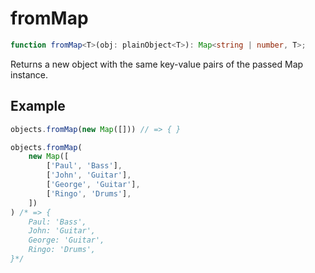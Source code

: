 # fromMap

```ts
function fromMap<T>(obj: plainObject<T>): Map<string | number, T>;
```

Returns a new object with the same key-value pairs of the passed Map instance.

## Example

```ts
objects.fromMap(new Map([])) // => { }
```

```ts
objects.fromMap(
    new Map([
        ['Paul', 'Bass'],
        ['John', 'Guitar'],
        ['George', 'Guitar'],
        ['Ringo', 'Drums'],
    ])
) /* => {
    Paul: 'Bass',
    John: 'Guitar',
    George: 'Guitar',
    Ringo: 'Drums',
}*/
```
